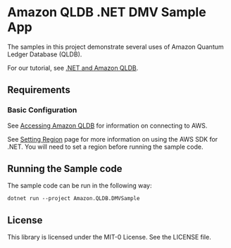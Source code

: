 # Amazon QLDB .NET DMV Sample App

The samples in this project demonstrate several uses of Amazon Quantum Ledger Database (QLDB).

For our tutorial, see [.NET and Amazon QLDB](https://docs.aws.amazon.com/qldb/latest/developerguide/getting-started.dotnet.html).

## Requirements

### Basic Configuration

See [Accessing Amazon QLDB](https://docs.aws.amazon.com/qldb/latest/developerguide/accessing.html) for information on connecting to AWS.

See [Setting Region](https://docs.aws.amazon.com/sdk-for-net/latest/developer-guide/net-dg-region-selection.html) page for more information on using the AWS SDK for .NET. You will need to set a region before running the sample code.

## Running the Sample code

The sample code can be run in the following way:

```
dotnet run --project Amazon.QLDB.DMVSample
```

## License

This library is licensed under the MIT-0 License. See the LICENSE file.
